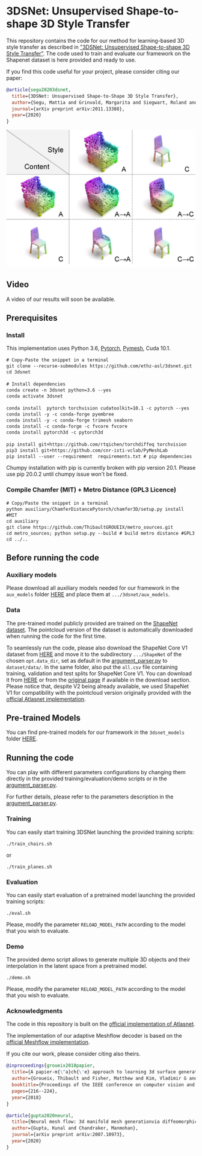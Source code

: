 # 3DSNet: Unsupervised Shape-to-shape 3D Style Transfer
This repository contains the code for our method for learning-based 3D style transfer as described in ["3DSNet: Unsupervised Shape-to-shape 3D Style Transfer"](https://arxiv.org/abs/2011.13388). The code used to train and evaluate our framework on the Shapenet dataset is here provided and ready to use.

If you find this code useful for your project, please consider citing our paper:

```bibtex
@article{segu20203dsnet,
  title={3DSNet: Unsupervised Shape-to-Shape 3D Style Transfer},
  author={Segu, Mattia and Grinvald, Margarita and Siegwart, Roland and Tombari, Federico},
  journal={arXiv preprint arXiv:2011.13388},
  year={2020}
}
```

![Reconstruction and style transfer results with 3DSNet on the archair-chair category.](docs/chairs.jpg)

## Video
A video of our results will soon be available.

## Prerequisites
### Install
This implementation uses Python 3.6, [Pytorch](http://pytorch.org/), [Pymesh](https://github.com/PyMesh/PyMesh), Cuda 10.1. 

```shell
# Copy-Paste the snippet in a terminal
git clone --recurse-submodules https://github.com/ethz-asl/3dsnet.git
cd 3dsnet 

# Install dependencies
conda create -n 3dsnet python=3.6 --yes
conda activate 3dsnet

conda install  pytorch torchvision cudatoolkit=10.1 -c pytorch --yes
conda install -y -c conda-forge pyembree
conda install -y -c conda-forge trimesh seaborn
conda install -c conda-forge -c fvcore fvcore
conda install pytorch3d -c pytorch3d

pip install git+https://github.com/rtqichen/torchdiffeq torchvision
pip3 install git+https://github.com/cnr-isti-vclab/PyMeshLab
pip install --user --requirement  requirements.txt # pip dependencies

```

Chumpy installation with pip is currently broken with pip version 20.1. Please use pip 20.0.2 until chumpy issue won't be fixed.

### Compile Chamfer (MIT) + Metro Distance (GPL3 Licence)
```shell
# Copy/Paste the snippet in a terminal
python auxiliary/ChamferDistancePytorch/chamfer3D/setup.py install #MIT
cd auxiliary
git clone https://github.com/ThibaultGROUEIX/metro_sources.git
cd metro_sources; python setup.py --build # build metro distance #GPL3
cd ../..

```

## Before running the code
### Auxiliary models
Please download all auxiliary models needed for our framework in the `aux_models` folder [HERE](https://drive.google.com/drive/folders/1cyVRUmtN_YF-TXkytKfn1M0HlGH9Qux_?usp=sharing) and place them at `.../3dsnet/aux_models`.

### Data
The pre-trained model publicly provided are trained on the [ShapeNet dataset](https://www.shapenet.org/). The pointcloud version of the dataset is automatically downloaded when running the code for the first time. 

To seamlessly run the code, please also download the ShapeNet Core V1 dataset from [HERE](https://www.shapenet.org/) and move it to the subdirectory `.../ShapeNet` of the chosen `opt.data_dir`, set as default in the [argument_parser.py](auxiliary/argument_parser.py) to `dataset/data/`. 
In the same folder, also put the `all.csv` file containing training, validation and test splits for ShapeNet Core V1. You can download it from [HERE](https://drive.google.com/drive/folders/18OxvcDcCoxAfypU0zDrhsnCA4yXG_NRL?usp=sharing) or from the [original page](https://www.shapenet.org/) if available in the download section. Please notice that, despite V2 being already available, we used ShapeNet V1 for compatibility with the pointcloud version originally provided with the [official Atlasnet implementation](https://github.com/ThibaultGROUEIX/AtlasNet).

## Pre-trained Models
You can find pre-trained models for our framework in the `3dsnet_models` folder [HERE](https://drive.google.com/drive/folders/1cyVRUmtN_YF-TXkytKfn1M0HlGH9Qux_?usp=sharing).

## Running the code
You can play with different parameters configurations by changing them directly in the provided training/evaluation/demo scripts or in the [argument_parser.py](auxiliary/argument_parser.py).

For further details, please refer to the parameters description in the [argument_parser.py](auxiliary/argument_parser.py).

### Training
You can easily start training 3DSNet launching the provided training scripts:
```
./train_chairs.sh
```
or

```
./train_planes.sh
```

### Evaluation
You can easily start evaluation of a pretrained model launching the provided training scripts:
```
./eval.sh
```

Please, modify the parameter `RELOAD_MODEL_PATH` according to the model that you wish to evaluate.

### Demo
The provided demo script allows to generate multiple 3D objects and their interpolation in the latent space from a pretrained model.
```
./demo.sh
```

Please, modify the parameter `RELOAD_MODEL_PATH` according to the model that you wish to evaluate.

### Acknowledgments
The code in this repository is built on the [official implementation of Atlasnet](https://github.com/ThibaultGROUEIX/AtlasNet).

The implementation of our adaptive Meshflow decoder is based on the [official Meshflow implementation](https://github.com/KunalMGupta/NeuralMeshFlow).


If you cite our work, please consider citing also theirs.
```bibtex
@inproceedings{groueix2018papier,
  title={A papier-m{\^a}ch{\'e} approach to learning 3d surface generation},
  author={Groueix, Thibault and Fisher, Matthew and Kim, Vladimir G and Russell, Bryan C and Aubry, Mathieu},
  booktitle={Proceedings of the IEEE conference on computer vision and pattern recognition},
  pages={216--224},
  year={2018}
}
```

```bibtex
@article{gupta2020neural,
  title={Neural mesh flow: 3d manifold mesh generationvia diffeomorphic flows},
  author={Gupta, Kunal and Chandraker, Manmohan},
  journal={arXiv preprint arXiv:2007.10973},
  year={2020}
}
```

